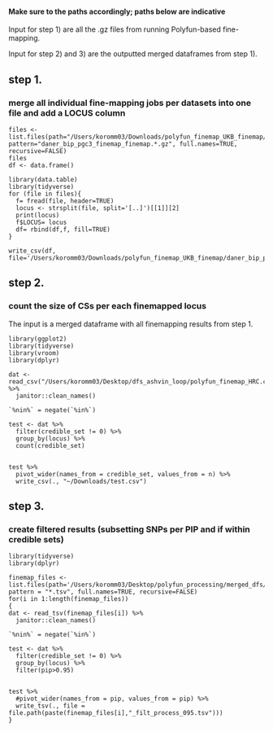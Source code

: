 #### Make sure to the paths accordingly; paths below are indicative
Input for step 1) are all the .gz files from running Polyfun-based fine-mapping.

Input for step 2) and 3) are the outputted merged dataframes from step 1).

## step 1.
### merge all individual fine-mapping jobs per datasets into one file and add a LOCUS column

```
files <- list.files(path="/Users/koromm03/Downloads/polyfun_finemap_UKB_finemap/", pattern="daner_bip_pgc3_finemap_finemap.*.gz", full.names=TRUE, recursive=FALSE)
files
df <- data.frame()

library(data.table)
library(tidyverse)
for (file in files){
  f= fread(file, header=TRUE) 
  locus <- strsplit(file, split='[..]')[[1]][2] 
  print(locus) 
  f$LOCUS= locus
  df= rbind(df,f, fill=TRUE)
}

write_csv(df, file='/Users/koromm03/Downloads/polyfun_finemap_UKB_finemap/daner_bip_pgc3_polyfun_finemap.merged.csv')
```

## step 2.
### count the size of CSs per each finemapped locus
The input is a merged dataframe with all finemapping results from step 1.

```
library(ggplot2)
library(tidyverse)
library(vroom)
library(dplyr)

dat <- read_csv("/Users/koromm03/Desktop/dfs_ashvin_loop/polyfun_finemap_HRC.csv") %>%
  janitor::clean_names()

`%nin%` = negate(`%in%`)

test <- dat %>% 
  filter(credible_set != 0) %>%
  group_by(locus) %>%
  count(credible_set)


test %>% 
  pivot_wider(names_from = credible_set, values_from = n) %>%
  write_csv(., "~/Downloads/test.csv")
 ``` 
  
## step 3.
### create filtered results (subsetting SNPs per PIP and if within credible sets)

```
library(tidyverse)
library(dplyr)

finemap_files <- list.files(path='/Users/koromm03/Desktop/polyfun_processing/merged_dfs/', pattern = "*.tsv", full.names=TRUE, recursive=FALSE)
for(i in 1:length(finemap_files))
{
dat <- read_tsv(finemap_files[i]) %>%
  janitor::clean_names()

`%nin%` = negate(`%in%`)

test <- dat %>% 
  filter(credible_set != 0) %>%
  group_by(locus) %>%
  filter(pip>0.95)


test %>% 
  #pivot_wider(names_from = pip, values_from = pip) %>%
  write_tsv(., file = file.path(paste(finemap_files[i],"_filt_process_095.tsv")))
}
```
  
 
  
  
  
  
  
